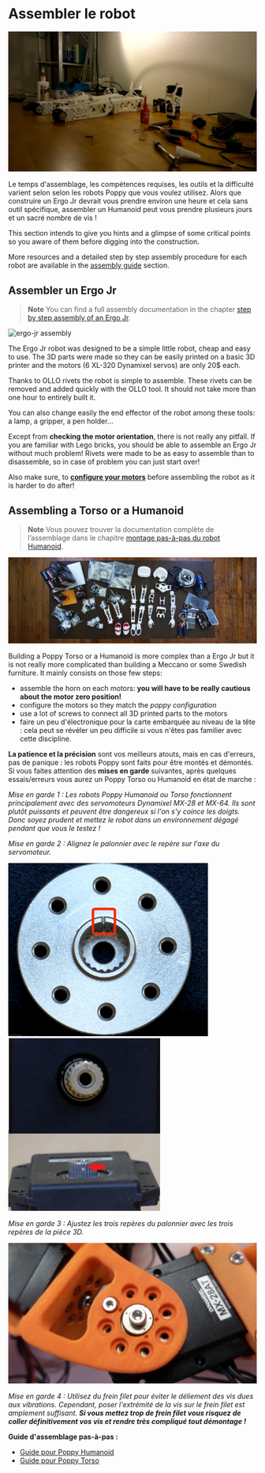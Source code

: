 # Assembler le robot

![Assemblage robot Poppy](../img/assembly_pretty.jpg)

Le temps d'assemblage, les compétences requises, les outils et la difficulté varient selon selon les robots Poppy que vous voulez utilisez. Alors que construire un Ergo Jr devrait vous prendre environ une heure et cela sans outil spécifique, assembler un Humanoid peut vous prendre plusieurs jours et un sacré nombre de vis !

This section intends to give you hints and a glimpse of some critical points so you aware of them before digging into the construction.

More resources and a detailed step by step assembly procedure for each robot are available in the [assembly guide](../assembly-guides/README.md) section.

## Assembler un Ergo Jr

> **Note** You can find a full assembly documentation in the chapter [step by step assembly of an Ergo Jr](../assembly-guides/ergo-jr/README.md).

<!-- TODO: refaire une belle photo avec la vraie BOM -->

![ergo-jr assembly](../assembly-guides/ergo-jr/img/assembly/steps/ErgoJr_assembly.gif)

The Ergo Jr robot was designed to be a simple little robot, cheap and easy to use. The 3D parts were made so they can be easily printed on a basic 3D printer and the motors (6 XL-320 Dynamixel servos) are only 20$ each.

Thanks to OLLO rivets the robot is simple to assemble. These rivets can be removed and added quickly with the OLLO tool. It should not take more than one hour to entirely built it.

You can also change easily the end effector of the robot among these tools: a lamp, a gripper, a pen holder...

<!-- TODO: image des rivets et du tool en action -->

Except from **checking the motor orientation**, there is not really any pitfall. If you are familiar with Lego bricks, you should be able to assemble an Ergo Jr without much problem! Rivets were made to be as easy to assemble than to disassemble, so in case of problem you can just start over!

Also make sure, to [**configure your motors**](../assembly-guides/ergo-jr/motor-configuration.md) before assembling the robot as it is harder to do after!

## Assembling a Torso or a Humanoid

> **Note** Vous pouvez trouver la documentation complète de l’assemblage dans le chapitre [montage pas-à-pas du robot Humanoid](../assembly-guides/poppy-humanoid/README.md).

![Poppy Humanoid BOM](../img/humanoid/bom.jpg)

Building a Poppy Torso or a Humanoid is more complex than a Ergo Jr but it is not really more complicated than building a Meccano or some Swedish furniture. It mainly consists on those few steps:

<!-- TODO: add links of the advanced doc -->

- assemble the horn on each motors: **you will have to be really cautious about the motor zero position!**
- configure the motors so they match the *poppy configuration*
- use a lot of screws to connect all 3D printed parts to the motors
- faire un peu d'électronique pour la carte embarquée au niveau de la tête : cela peut se révéler un peu difficile si vous n'êtes pas familier avec cette discipline.

**La patience et la précision** sont vos meilleurs atouts, mais en cas d'erreurs, pas de panique : les robots Poppy sont faits pour être montés et démontés. Si vous faites attention des **mises en garde** suivantes, après quelques essais/erreurs vous aurez un Poppy Torso ou Humanoid en état de marche :

*Mise en garde 1 : Les robots Poppy Humanoid ou Torso fonctionnent principalement avec des servomoteurs Dynamixel MX-28 et MX-64. Ils sont plutôt puissants et peuvent être dangereux si l'on s'y coince les doigts. Donc soyez prudent et mettez le robot dans un environnement dégagé pendant que vous le testez !*

*Mise en garde 2 : Alignez le palonnier avec le repère sur l'axe du servomoteur.*

<img src="../img/humanoid/horn.jpg" alt="palonnier" style="height: 350px;" /><img src="../img/humanoid/axe.jpg" alt="axe" style="height: 350px;" />

*Mise en garde 3 : Ajustez les trois repères du palonnier avec les trois repères de la pièce 3D.*

![](../img/humanoid/three_dots.jpg)

*Mise en garde 4 : Utilisez du frein filet pour éviter le déliement des vis dues aux vibrations. Cependant, poser l'extrémité de la vis sur le frein filet est amplement suffisant. **Si vous mettez trop de frein filet vous risquez de coller définitivement vos vis et rendre très compliqué tout démontage !***

<!-- TODO: Add directly the youtube playlist of poppy torso and humanoid-->

**Guide d'assemblage pas-à-pas :**

- [Guide pour Poppy Humanoid](https://github.com/poppy-project/poppy-humanoid/blob/master/hardware/doc/Poppy_Humanoid_assembly_instructions.md)
- [Guide pour Poppy Torso](https://github.com/poppy-project/poppy-torso/blob/master/hardware/doc/Poppy_Torso_assembly_instructions.md)
